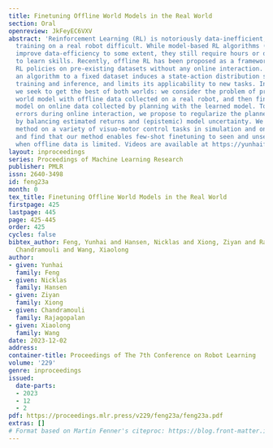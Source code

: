 ```yaml
---
title: Finetuning Offline World Models in the Real World
section: Oral
openreview: JkFeyEC6VXV
abstract: 'Reinforcement Learning (RL) is notoriously data-inefficient, which makes
  training on a real robot difficult. While model-based RL algorithms (world models)
  improve data-efficiency to some extent, they still require hours or days of interaction
  to learn skills. Recently, offline RL has been proposed as a framework for training
  RL policies on pre-existing datasets without any online interaction. However, constraining
  an algorithm to a fixed dataset induces a state-action distribution shift between
  training and inference, and limits its applicability to new tasks. In this work,
  we seek to get the best of both worlds: we consider the problem of pretraining a
  world model with offline data collected on a real robot, and then finetuning the
  model on online data collected by planning with the learned model. To mitigate extrapolation
  errors during online interaction, we propose to regularize the planner at test-time
  by balancing estimated returns and (epistemic) model uncertainty. We evaluate our
  method on a variety of visuo-motor control tasks in simulation and on a real robot,
  and find that our method enables few-shot finetuning to seen and unseen tasks even
  when offline data is limited. Videos are available at https://yunhaifeng.com/FOWM'
layout: inproceedings
series: Proceedings of Machine Learning Research
publisher: PMLR
issn: 2640-3498
id: feng23a
month: 0
tex_title: Finetuning Offline World Models in the Real World
firstpage: 425
lastpage: 445
page: 425-445
order: 425
cycles: false
bibtex_author: Feng, Yunhai and Hansen, Nicklas and Xiong, Ziyan and Rajagopalan,
  Chandramouli and Wang, Xiaolong
author:
- given: Yunhai
  family: Feng
- given: Nicklas
  family: Hansen
- given: Ziyan
  family: Xiong
- given: Chandramouli
  family: Rajagopalan
- given: Xiaolong
  family: Wang
date: 2023-12-02
address:
container-title: Proceedings of The 7th Conference on Robot Learning
volume: '229'
genre: inproceedings
issued:
  date-parts:
  - 2023
  - 12
  - 2
pdf: https://proceedings.mlr.press/v229/feng23a/feng23a.pdf
extras: []
# Format based on Martin Fenner's citeproc: https://blog.front-matter.io/posts/citeproc-yaml-for-bibliographies/
---
```

